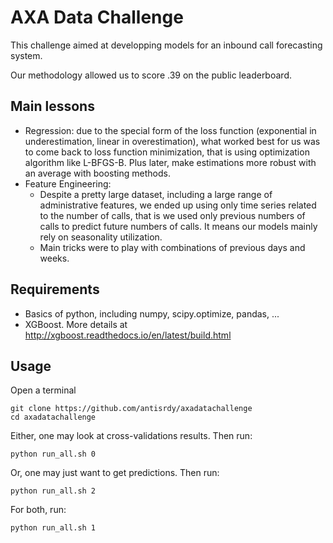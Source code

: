 # AXA Data Challenge
This challenge aimed at developping models for an inbound call forecasting system.

Our methodology allowed us to score .39 on the public leaderboard.

## Main lessons
- Regression: due to the special form of the loss function (exponential in underestimation, linear in overestimation), what worked best for us was to come back to loss function minimization, that is using optimization algorithm like L-BFGS-B. Plus later, make estimations more robust with an average with boosting methods.
- Feature Engineering:
    - Despite a pretty large dataset, including a large range of administrative features, we ended up using only time series related to the number of calls, that is we used only previous numbers of calls to predict future numbers of calls. It means our models mainly rely on seasonality utilization.
    - Main tricks were to play with combinations of previous days and weeks.

## Requirements
- Basics of python, including numpy, scipy.optimize, pandas, ...
- XGBoost. More details at http://xgboost.readthedocs.io/en/latest/build.html

## Usage
Open a terminal
~~~
git clone https://github.com/antisrdy/axadatachallenge
cd axadatachallenge
~~~
Either, one may look at cross-validations results. Then run:
~~~
python run_all.sh 0
~~~
Or, one may just want to get predictions. Then run:
~~~
python run_all.sh 2
~~~
For both, run:
~~~
python run_all.sh 1
~~~

